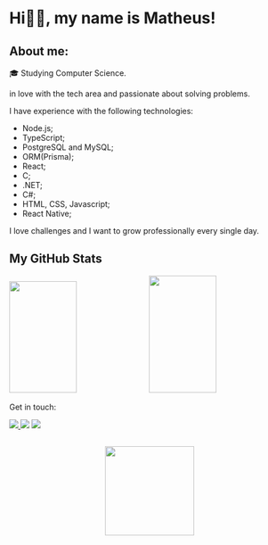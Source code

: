  # Hi👋🏻, my name is Matheus!

  ## About me: 
   🎓 Studying Computer Science.
  
  in love with the tech area and passionate about solving problems.

   I have experience with the following technologies:
  - Node.js;
  - TypeScript;
  - PostgreSQL and MySQL;
  - ORM(Prisma);
  - React;
  - C;
  - .NET;
  - C#;
  - HTML, CSS, Javascript;
  - React Native;

   I love challenges and I want to grow professionally every single day.

   <section width="100%">
  <h1>My GitHub Stats </h1>
  
  <img 
      width="49%" 
      height="200px"
      src="https://github-readme-stats.vercel.app/api?username=Matheusmslopes&show_icons=true&locale=pt-br&count_private=true&hide_rank=true&theme=tokyonight"/>
  <img 
      width="49%"
      height="210px"
      src="https://github-readme-streak-stats.herokuapp.com/?user=Matheusmslopes&locale=pt-br&theme=tokyonight&hide_border=false"/>
<section >

   Get in touch:
   <div> 
     <a href="https://www.instagram.com/matheusmuruc1/"> <img src="https://img.shields.io/badge/-Instagram-%23E4405F?style=for-the-badge&logo=instagram&logoColor=white"</a>
     <a href="https://www.linkedin.com/in/matheus-muruci-32a645232/" target="_blank"><img src="https://img.shields.io/badge/-LinkedIn-%230077B5?style=for-the-badge&logo=linkedin&logoColor=white" target="_blank"></a>
      <a href = "mailto:matheusmuruci@outlook.com"><img src="https://img.shields.io/badge/-Gmail-%23333?style=for-the-badge&logo=gmail&logoColor=white" target="_blank"></a>
   </div>
   
  ##
  
  <div align="center"> 
   <a href="https://github.com/Matheusmslopes"> 
   <img height="160em" src="https://github-readme-stats.vercel.app/api/top-langs/?username=Matheusmslopes&layout=compact&langs_count=7&theme=tokyonight"/> 
  </div> 


   

  

